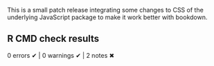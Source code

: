 This is a small patch release integrating some changes to CSS of the underlying 
JavaScript package to make it work better with bookdown.

## R CMD check results

0 errors ✔ | 0 warnings ✔ | 2 notes ✖
